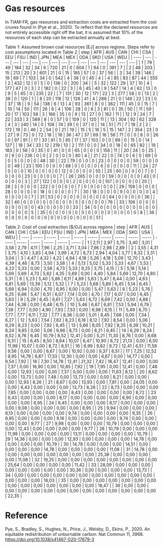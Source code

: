# Gas resources

In TIAM-FR, gas resources and extraction costs are extracted from the cost cruves found in (Pye et al., 2020). To reflect that the declared resources are not entirely accessible right off the bat, it is assumed that 10% of the resources of each step can be extracted annually at best.

Table 1: Assumed brown coal resources \[EJ\] across regions. Steps refer to cost assumptions located in Table 2
| step | AFR | AUS | CAN | CHI | CSA | EEU | FSU | IND | JPN | MEA | MEX | ODA | SKO | USA | WEU |
| ---- | --- | --- | --- | --- | --- | --- | --- | --- | --- | --- | --- | --- | --- | --- | --- |
| 1    | 79  | 49  | 184 | 32  | 34  | 6   | 720 | 21  | 0   | 904 | 1   | 94  | 0   | 391 | 7   |
| 2    | 48  | 203 | 15  | 213 | 20  | 3   | 601 | 21  | 0   | 15  | 185 | 57  | 0   | 37  | 56  |
| 3    | 34  | 39  | 146 | 19  | 69  | 7   | 103 | 34  | 0   | 542 | 4   | 38  | 0   | 45  | 4   |
| 4    | 85  | 83  | 87  | 44  | 555 | 2   | 432 | 12  | 0   | 5   | 0   | 136 | 0   | 200 | 34  |
| 5    | 32  | 122 | 29  | 37  | 10  | 4   | 177 | 47  | 0   | 3   | 2   | 182 | 0   | 22  | 3   |
| 6    | 45  | 40  | 9   | 547 | 14  | 4   | 62  | 13  | 0   | 9   | 5   | 65  | 0   | 235 | 22  |
| 7    | 131 | 30  | 12  | 171 | 22  | 3   | 277 | 58  | 0   | 13  | 2   | 38  | 0   | 120 | 1   |
| 8    | 20  | 118 | 12  | 128 | 41  | 4   | 288 | 21  | 0   | 148 | 22  | 23  | 0   | 37  | 18  |
| 9    | 54  | 138 | 6   | 13  | 4   | 93  | 361 | 8   | 0   | 362 | 111 | 45  | 0   | 15  | 7   |
| 10   | 14  | 50  | 111 | 26  | 6   | 4   | 106 | 28  | 0   | 6   | 3   | 81  | 0   | 35  | 50  |
| 11   | 59  | 20  | 17  | 103 | 58  | 3   | 166 | 35  | 0   | 9   | 13  | 27  | 0   | 162 | 11  |
| 12   | 9   | 24  | 7   | 22  | 333 | 3   | 589 | 8   | 0   | 57  | 0   | 109 | 0   | 120 | 11  |
| 13   | 304 | 92  | 62  | 328 | 4   | 3   | 240 | 14  | 0   | 108 | 74  | 39  | 0   | 37  | 0   |
| 14   | 51  | 71  | 7   | 18  | 2   | 2   | 172 | 19  | 0   | 46  | 2   | 54  | 0   | 21  | 19  |
| 15   | 5   | 16  | 5   | 15  | 147 | 2   | 354 | 23  | 0   | 27  | 9   | 73  | 0   | 72  | 18  |
| 16   | 36  | 47  | 37  | 69  | 16  | 56  | 71  | 0   | 0   | 8   | 0   | 26  | 0   | 97  | 91  |
| 17   | 33  | 81  | 5   | 85  | 17  | 37  | 103 | 0   | 0   | 89  | 0   | 15  | 0   | 14  | 127 |
| 18   | 34  | 33  | 12  | 219 | 13  | 2   | 111 | 0   | 0   | 34  | 0   | 18  | 0   | 65  | 82  |
| 19   | 183 | 0   | 58  | 0   | 35  | 0   | 41  | 0   | 0   | 65  | 0   | 0   | 0   | 156 | 11  |
| 20   | 24  | 0   | 25  | 0   | 9   | 0   | 236 | 0   | 0   | 2   | 0   | 0   | 0   | 80  | 4   |
| 21   | 22  | 0   | 74  | 0   | 6   | 0   | 69  | 0   | 0   | 5   | 0   | 0   | 0   | 48  | 30  |
| 22   | 79  | 0   | 0   | 0   | 23  | 0   | 0   | 0   | 0   | 59  | 0   | 0   | 0   | 0   | 49  |
| 23   | 100 | 0   | 0   | 0   | 88  | 0   | 0   | 0   | 0   | 6   | 0   | 0   | 0   | 0   | 11  |
| 24   | 27  | 0   | 0   | 0   | 10  | 0   | 0   | 0   | 0   | 12  | 0   | 0   | 0   | 0   | 55  |
| 25   | 60  | 0   | 0   | 0   | 7   | 0   | 0   | 0   | 0   | 23  | 0   | 0   | 0   | 0   | 7   |
| 26   | 265 | 0   | 0   | 0   | 59  | 0   | 0   | 0   | 0   | 43  | 0   | 0   | 0   | 0   | 3   |
| 27   | 122 | 0   | 0   | 0   | 2   | 0   | 0   | 0   | 0   | 107 | 0   | 0   | 0   | 0   | 20  |
| 28   | 3   | 0   | 0   | 0   | 222 | 0   | 0   | 0   | 0   | 7   | 0   | 0   | 0   | 0   | 0   |
| 29   | 159 | 0   | 0   | 0   | 28  | 0   | 0   | 0   | 0   | 18  | 0   | 0   | 0   | 0   | 7   |
| 30   | 18  | 0   | 0   | 0   | 9   | 0   | 0   | 0   | 0   | 4   | 0   | 0   | 0   | 0   | 7   |
| 31   | 53  | 0   | 0   | 0   | 0   | 0   | 0   | 0   | 0   | 64  | 0   | 0   | 0   | 0   | 36  |
| 32   | 40  | 0   | 0   | 0   | 0   | 0   | 0   | 0   | 0   | 5   | 0   | 0   | 0   | 0   | 76  |
| 33   | 106 | 0   | 0   | 0   | 0   | 0   | 0   | 0   | 0   | 43  | 0   | 0   | 0   | 0   | 33  |
| 34   | 0   | 0   | 0   | 0   | 0   | 0   | 0   | 0   | 0   | 0   | 0   | 0   | 0   | 0   | 5   |
| 35   | 0   | 0   | 0   | 0   | 0   | 0   | 0   | 0   | 0   | 0   | 0   | 0   | 0   | 0   | 8   |
| 36   | 0   | 0   | 0   | 0   | 0   | 0   | 0   | 0   | 0   | 0   | 0   | 0   | 0   | 0   | 51  |

Table 2: Cost of coal extraction \[$/GJ\] across regions
| step | AFR   | AUS   | CAN   | CHI   | CSA   | EEU   | FSU   | IND   | JPN   | MEA   | MEX   | ODA   | SKO   | USA   | WEU   |
| ---- | ----- | ----- | ----- | ----- | ----- | ----- | ----- | ----- | ----- | ----- | ----- | ----- | ----- | ----- | ----- |
| 1    | 2,11  | 2,97  | 3,75  | 3,40  | 3,01  | 3,58  | 2,79  | 4,11  | 7,96  | 2,25  | 3,71  | 3,04  | 7,96  | 2,98  | 2,89  |
| 2    | 3,55  | 4,31  | 3,75  | 4,10  | 3,83  | 4,94  | 3,99  | 4,72  | 8,73  | 2,94  | 4,04  | 3,77  | 8,32  | 3,31  | 3,04  |
| 3    | 4,47  | 4,32  | 4,22  | 4,94  | 4,18  | 5,26  | 4,18  | 5,09  | 12,70 | 3,43  | 4,39  | 4,46  | 8,73  | 3,50  | 3,58  |
| 4    | 5,13  | 5,02  | 5,33  | 5,33  | 4,67  | 5,53  | 4,22  | 5,33  | 0,00  | 3,58  | 4,73  | 5,33  | 9,25  | 3,75  | 4,15  |
| 5    | 5,18  | 5,14  | 5,69  | 5,69  | 4,73  | 5,62  | 4,35  | 5,69  | 0,00  | 4,40  | 5,84  | 5,69  | 12,70 | 4,80  | 5,31  |
| 6    | 5,23  | 5,40  | 5,86  | 6,11  | 4,89  | 5,63  | 5,47  | 6,44  | 0,00  | 4,63  | 6,81  | 5,69  | 13,39 | 5,12  | 5,32  |
| 7    | 5,23  | 5,68  | 5,89  | 6,45  | 5,14  | 6,45  | 5,69  | 6,94  | 0,00  | 4,70  | 6,95  | 6,00  | 0,00  | 5,47  | 5,63  |
| 8    | 5,23  | 5,76  | 6,25  | 6,66  | 5,47  | 6,51  | 6,07  | 7,14  | 0,00  | 4,70  | 7,17  | 6,07  | 0,00  | 6,45  | 5,63  |
| 9    | 5,29  | 6,45  | 6,61  | 7,27  | 5,63  | 6,72  | 6,69  | 7,42  | 0,00  | 4,88  | 7,44  | 6,38  | 0,00  | 6,48  | 6,15  |
| 10   | 5,46  | 6,67  | 6,81  | 7,53  | 5,94  | 6,79  | 7,38  | 7,77  | 0,00  | 4,90  | 7,93  | 7,53  | 0,00  | 6,98  | 6,15  |
| 11   | 5,49  | 6,70  | 7,77  | 7,77  | 6,11  | 7,32  | 7,77  | 8,38  | 0,00  | 5,01  | 8,45  | 7,68  | 0,00  | 7,34  | 6,27  |
| 12   | 5,63  | 7,54  | 7,82  | 8,23  | 6,18  | 8,12  | 7,92  | 8,54  | 0,00  | 5,06  | 9,29  | 8,23  | 0,00  | 7,92  | 6,45  |
| 13   | 5,66  | 8,05  | 7,92  | 8,25  | 6,39  | 10,21 | 8,24  | 9,85  | 0,00  | 5,06  | 9,96  | 8,73  | 0,00  | 8,21  | 6,45  |
| 14   | 6,29  | 8,24  | 8,52  | 8,76  | 6,45  | 10,79 | 8,52  | 12,41 | 0,00  | 5,21  | 11,30 | 8,76  | 0,00  | 8,68  | 6,51  |
| 15   | 6,45  | 8,50  | 8,64  | 10,07 | 6,47  | 10,90 | 8,72  | 21,13 | 0,00  | 6,50  | 11,99 | 10,07 | 0,00  | 8,72  | 6,51  |
| 16   | 6,99  | 9,82  | 8,72  | 12,41 | 6,51  | 11,58 | 9,56  | 0,00  | 0,00  | 6,67  | 0,00  | 10,92 | 0,00  | 9,37  | 6,51  |
| 17   | 7,25  | 12,52 | 9,95  | 14,78 | 6,87  | 17,33 | 12,30 | 0,00  | 0,00  | 6,67  | 0,00  | 14,77 | 0,00  | 9,54  | 7,92  |
| 18   | 7,30  | 14,78 | 12,41 | 21,32 | 7,42  | 18,47 | 12,41 | 0,00  | 0,00  | 7,37  | 0,00  | 16,90 | 0,00  | 10,85 | 7,92  |
| 19   | 7,95  | 0,00  | 12,41 | 0,00  | 7,48  | 0,00  | 12,93 | 0,00  | 0,00  | 7,37  | 0,00  | 0,00  | 0,00  | 11,63 | 8,12  |
| 20   | 8,62  | 0,00  | 13,73 | 0,00  | 7,48  | 0,00  | 13,73 | 0,00  | 0,00  | 8,21  | 0,00  | 0,00  | 0,00  | 12,93 | 8,26  |
| 21   | 8,67  | 0,00  | 13,93 | 0,00  | 7,81  | 0,00  | 24,05 | 0,00  | 0,00  | 8,43  | 0,00  | 0,00  | 0,00  | 13,73 | 8,26  |
| 22   | 8,73  | 0,00  | 0,00  | 0,00  | 7,85  | 0,00  | 0,00  | 0,00  | 0,00  | 8,43  | 0,00  | 0,00  | 0,00  | 0,00  | 8,72  |
| 23   | 9,43  | 0,00  | 0,00  | 0,00  | 8,17  | 0,00  | 0,00  | 0,00  | 0,00  | 8,90  | 0,00  | 0,00  | 0,00  | 0,00  | 8,95  |
| 24   | 9,45  | 0,00  | 0,00  | 0,00  | 8,17  | 0,00  | 0,00  | 0,00  | 0,00  | 9,08  | 0,00  | 0,00  | 0,00  | 0,00  | 8,95  |
| 25   | 9,94  | 0,00  | 0,00  | 0,00  | 9,13  | 0,00  | 0,00  | 0,00  | 0,00  | 9,74  | 0,00  | 0,00  | 0,00  | 0,00  | 9,35  |
| 26   | 9,95  | 0,00  | 0,00  | 0,00  | 9,16  | 0,00  | 0,00  | 0,00  | 0,00  | 9,74  | 0,00  | 0,00  | 0,00  | 0,00  | 9,77  |
| 27   | 9,98  | 0,00  | 0,00  | 0,00  | 10,79 | 0,00  | 0,00  | 0,00  | 0,00  | 12,43 | 0,00  | 0,00  | 0,00  | 0,00  | 9,77  |
| 28   | 10,79 | 0,00  | 0,00  | 0,00  | 11,99 | 0,00  | 0,00  | 0,00  | 0,00  | 13,11 | 0,00  | 0,00  | 0,00  | 0,00  | 10,79 |
| 29   | 14,36 | 0,00  | 0,00  | 0,00  | 12,93 | 0,00  | 0,00  | 0,00  | 0,00  | 14,78 | 0,00  | 0,00  | 0,00  | 0,00  | 10,79 |
| 30   | 14,78 | 0,00  | 0,00  | 0,00  | 14,51 | 0,00  | 0,00  | 0,00  | 0,00  | 14,78 | 0,00  | 0,00  | 0,00  | 0,00  | 11,08 |
| 31   | 14,78 | 0,00  | 0,00  | 0,00  | 0,00  | 0,00  | 0,00  | 0,00  | 0,00  | 25,38 | 0,00  | 0,00  | 0,00  | 0,00  | 11,08 |
| 32   | 19,25 | 0,00  | 0,00  | 0,00  | 0,00  | 0,00  | 0,00  | 0,00  | 0,00  | 25,64 | 0,00  | 0,00  | 0,00  | 0,00  | 11,42 |
| 33   | 28,09 | 0,00  | 0,00  | 0,00  | 0,00  | 0,00  | 0,00  | 0,00  | 0,00  | 30,36 | 0,00  | 0,00  | 0,00  | 0,00  | 13,73 |
| 34   | 0,00  | 0,00  | 0,00  | 0,00  | 0,00  | 0,00  | 0,00  | 0,00  | 0,00  | 0,00  | 0,00  | 0,00  | 0,00  | 0,00  | 16,03 |
| 35   | 0,00  | 0,00  | 0,00  | 0,00  | 0,00  | 0,00  | 0,00  | 0,00  | 0,00  | 0,00  | 0,00  | 0,00  | 0,00  | 0,00  | 18,47 |
| 36   | 0,00  | 0,00  | 0,00  | 0,00  | 0,00  | 0,00  | 0,00  | 0,00  | 0,00  | 0,00  | 0,00  | 0,00  | 0,00  | 0,00  | 22,35 |

# Reference

Pye, S., Bradley, S., Hughes, N., Price, J., Welsby, D., Ekins, P., 2020. An equitable redistribution of unburnable carbon. Nat Commun 11, 3968. https://doi.org/10.1038/s41467-020-17679-3
